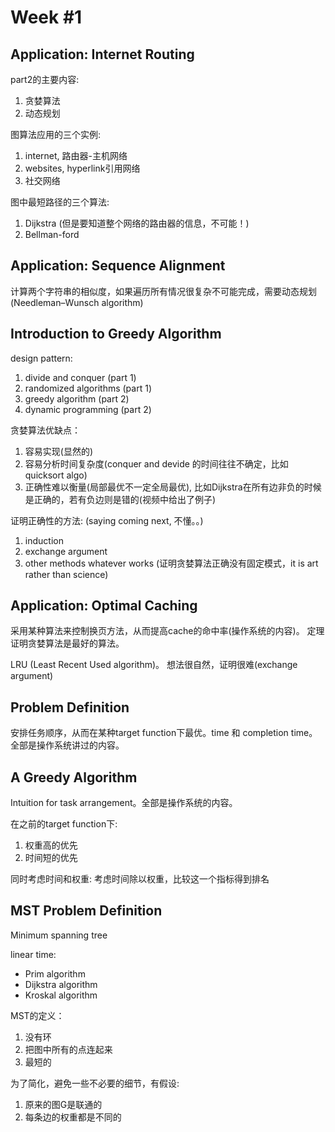 Week \#1
===========

Application: Internet Routing
-----------------------------
part2的主要内容:  
1. 贪婪算法  
2. 动态规划  

图算法应用的三个实例:  
1. internet, 路由器-主机网络  
2. websites, hyperlink引用网络  
3. 社交网络  

图中最短路径的三个算法:  
1. Dijkstra (但是要知道整个网络的路由器的信息，不可能！)  
2. Bellman-ford  


Application: Sequence Alignment
----------------------------
计算两个字符串的相似度，如果遍历所有情况很复杂不可能完成，需要动态规划(Needleman–Wunsch algorithm)


Introduction to Greedy Algorithm
-------------------------------
design pattern:  
1. divide and conquer (part 1)  
2. randomized algorithms (part 1)  
3. greedy algorithm (part 2)  
4. dynamic programming (part 2)

贪婪算法优缺点：  
1. 容易实现(显然的)  
2. 容易分析时间复杂度(conquer and devide 的时间往往不确定，比如quicksort algo)  
3. 正确性难以衡量(局部最优不一定全局最优), 比如Dijkstra在所有边非负的时候是正确的，若有负边则是错的(视频中给出了例子)

证明正确性的方法: (saying coming next, 不懂。。)  
1. induction  
2. exchange argument  
3. other methods whatever works (证明贪婪算法正确没有固定模式，it is art rather than science)


Application: Optimal Caching
----------------------------
采用某种算法来控制换页方法，从而提高cache的命中率(操作系统的内容)。
定理证明贪婪算法是最好的算法。

LRU (Least Recent Used algorithm)。
想法很自然，证明很难(exchange argument)


Problem Definition
---------------------------
安排任务顺序，从而在某种target function下最优。time 和 completion time。全部是操作系统讲过的内容。


A Greedy Algorithm
--------------------------
Intuition for task arrangement。全部是操作系统的内容。

在之前的target function下:  
1. 权重高的优先
2. 时间短的优先

同时考虑时间和权重: 考虑时间除以权重，比较这一个指标得到排名


MST Problem Definition
----------------------
Minimum spanning tree

linear time:
- Prim algorithm
- Dijkstra algorithm
- Kroskal algorithm

MST的定义：
1. 没有环
2. 把图中所有的点连起来
3. 最短的

为了简化，避免一些不必要的细节，有假设:
1. 原来的图G是联通的
2. 每条边的权重都是不同的
